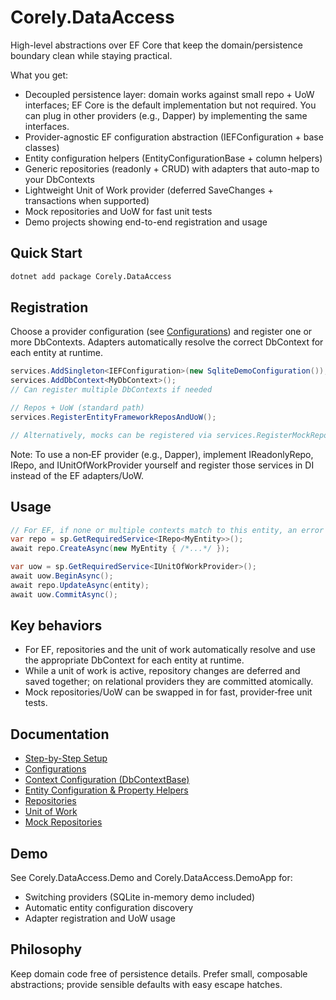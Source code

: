 ﻿# Corely.DataAccess

High-level abstractions over EF Core that keep the domain/persistence boundary clean while staying practical.

What you get:
- Decoupled persistence layer: domain works against small repo + UoW interfaces; EF Core is the default implementation but not required. You can plug in other providers (e.g., Dapper) by implementing the same interfaces.
- Provider-agnostic EF configuration abstraction (IEFConfiguration + base classes)
- Entity configuration helpers (EntityConfigurationBase + column helpers)
- Generic repositories (readonly + CRUD) with adapters that auto-map to your DbContexts
- Lightweight Unit of Work provider (deferred SaveChanges + transactions when supported)
- Mock repositories and UoW for fast unit tests
- Demo projects showing end-to-end registration and usage

## Quick Start
```bash
dotnet add package Corely.DataAccess
```

## Registration
Choose a provider configuration (see [Configurations](configurations.md)) and register one or more DbContexts. Adapters automatically resolve the correct DbContext for each entity at runtime.
```csharp
services.AddSingleton<IEFConfiguration>(new SqliteDemoConfiguration()); // or MySql/Postgres/InMemory
services.AddDbContext<MyDbContext>(); 
// Can register multiple DbContexts if needed

// Repos + UoW (standard path)
services.RegisterEntityFrameworkReposAndUoW();

// Alternatively, mocks can be registered via services.RegisterMockReposAndUoW() for fast tests.
```
Note: To use a non‑EF provider (e.g., Dapper), implement IReadonlyRepo<T>, IRepo<T>, and IUnitOfWorkProvider yourself and register those services in DI instead of the EF adapters/UoW.

## Usage
```csharp
// For EF, if none or multiple contexts match to this entity, an error is thrown.
var repo = sp.GetRequiredService<IRepo<MyEntity>>();
await repo.CreateAsync(new MyEntity { /*...*/ });

var uow = sp.GetRequiredService<IUnitOfWorkProvider>();
await uow.BeginAsync();
await repo.UpdateAsync(entity);
await uow.CommitAsync();
```

## Key behaviors
- For EF, repositories and the unit of work automatically resolve and use the appropriate DbContext for each entity at runtime.
- While a unit of work is active, repository changes are deferred and saved together; on relational providers they are committed atomically.
- Mock repositories/UoW can be swapped in for fast, provider‑free unit tests.

## Documentation
- [Step-by-Step Setup](step-by-step-setup.md)
- [Configurations](configurations.md)
- [Context Configuration (DbContextBase)](context-configuration.md)
- [Entity Configuration & Property Helpers](entity-configuration.md)
- [Repositories](repositories.md)
- [Unit of Work](unit-of-work.md)
- [Mock Repositories](mock-repositories.md)

## Demo
See Corely.DataAccess.Demo and Corely.DataAccess.DemoApp for:
- Switching providers (SQLite in-memory demo included)
- Automatic entity configuration discovery
- Adapter registration and UoW usage

## Philosophy
Keep domain code free of persistence details. Prefer small, composable abstractions; provide sensible defaults with easy escape hatches.
